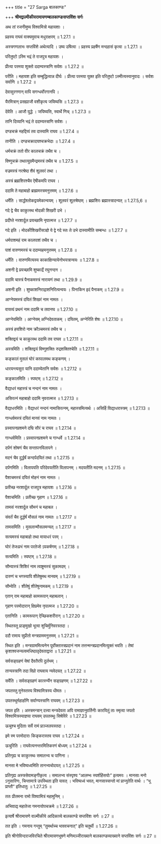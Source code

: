 +++
title = "27 Sarga बालकाण्डः"

+++
**श्रीमद्वाल्मीकीयरामायणम्बालकाण्डःसप्तविंशः सर्गः**

अथ तां रजनीमुष्य विश्वामित्रो महायशाः ।

प्रहस्य राघवं वाक्यमुवाच मधुराक्षरम् ॥ 1.27.1 ॥

अस्त्रगणलाभः सप्तविंशे अथेत्यादि । उष्य उषित्वा । प्रहस्य प्रहर्षेण मन्दहासं कृत्वा ॥ 1.27.1 ॥

परितुष्टो ऽस्मि भद्रं ते राजपुत्र महायशः ।

प्रीत्या परमया शुक्तो ददाम्यस्त्राणि सर्वशः ॥ 1.27.2 ॥

परीति । महायश इति सम्बुद्धित्वान्न दीर्घः । प्रीत्या परमया युक्त इति परितुष्टो ऽस्मीत्यस्यानुवादः । सर्वशः सर्वाणि ॥ 1.27.2 ॥

देवासुरगणान् वापि सगन्धर्वोरगानपि ।

यैरमित्रान् प्रसह्याजौ वशीकृत्य जयिष्यसि ॥ 1.27.3 ॥

देवेति । आजौ युद्धे । जयिष्यसि, स्वार्थे णिच् ॥ 1.27.3 ॥

तानि दिव्यानि भद्रं ते ददाम्यस्त्राणि सर्वशः ।

दण्डचक्रं महद्दिव्यं तव दास्यामि राघव ॥ 1.27.4 ॥

तानीति । दण्डचक्रादयश्चक्रभेदाः ॥ 1.27.4 ॥

धर्मचक्रं ततो वीर कालचक्रं तथैव च ।

विष्णुचक्रं तथात्युग्रमैन्द्रमस्त्रं तथैव च ॥ 1.27.5 ॥

वज्रमस्त्रं नरश्रेष्ठ शैवं शूलवरं तथा ।

अस्त्रं ब्रह्मशिरश्चैव ऐषीकमपि राघव ।

ददामि ते महाबाहो ब्राह्ममस्त्रमनुत्तमम् ॥ 1.27.6 ॥

धर्मेति । सार्द्धश्लोकद्वयमेकान्वयम् । शूलवरं शूलश्रेष्ठम् । ब्रह्मशिरः ब्रह्मास्त्रादन्यत् ॥ 1.27.5,6 ॥

गदे द्वे चैव काकुत्स्थ मोदकी शिखरी उभे ।

प्रदीप्ते नरशार्दूल प्रयच्छामि नृपात्मज ॥ 1.27.7 ॥

गदे इति । मोदकीशिखरीसञ्ज्ञे ये द्वे गदे स्तः ते उभे दास्यामीति सम्बन्धः ॥ 1.27.7 ॥

धर्मपाशमहं राम कालपाशं तथैव च ।

पाशं वारुणमस्त्रं च ददाम्यहमनुत्तमम् ॥ 1.27.8 ॥

धर्मेति । वारुणमित्यस्य काकाक्षिन्यायेनोभयत्रान्वयः ॥ 1.27.8 ॥

अशनी द्वे प्रयच्छामि शुष्कार्द्रे रघुनन्दन ।

ददामि चास्त्रं पैनाकमस्त्रं नारायणं तथा ॥ 1.29.9 ॥

अशनी इति । शुष्काशनिराद्राशनिरित्यन्वयः । पिनाकिन इदं पैनाकम् ॥ 1.27.9 ॥

आग्नेयमस्त्रं दयितं शिखरं नाम नामतः ।

वायव्यं प्रथनं नाम ददामि च तवानघ ॥ 1.27.10 ॥

आग्नेयमिति । आग्नेयम् अग्निदेवताकम् । दयितम्, अग्नेरिति शेषः ॥ 1.27.10 ॥

अस्त्रं हयशिरो नाम क्रौञ्चमस्त्रं तथैव च ।

शक्तिद्वयं च काकुत्स्थ ददामि तव राघव ॥ 1.27.11 ॥

अस्त्रमिति । शक्तिद्वयं विष्णुशक्तिः रुद्रशक्तिश्चेति ॥ 1.27.11 ॥

कङ्कालं मुसलं घोरं कापालमथ कङ्कणम् ।

धारयन्त्यसुरा यानि ददाम्येतानि सर्वशः ॥ 1.27.12 ॥

कङ्कालमिति । स्पष्टम् ॥ 1.27.12 ॥

वैद्याधरं महास्त्रं च नन्दनं नाम नामतः ।

असिरत्नं महाबाहो ददामि नृवरात्मज ॥ 1.27.13 ॥

वैद्याधरमिति । वैद्याधरं नन्दनं नामासिरत्नम्, महास्त्रमित्यर्थः । असिर्हि विद्याधरास्त्रम् ॥ 1.27.13 ॥

गान्धर्वमस्त्रं दयितं मानवं नाम नामतः ।

प्रस्वापनप्रशमने दद्मि सौरं च राघव ॥ 1.27.14 ॥

गान्धर्वमिति । प्रस्वापनप्रशमने च गान्धर्वे ॥ 1.27.14 ॥

दर्पणं शोषणं चैव सन्तापनविलापने ।

मदनं चैव दुर्द्धर्षं कन्दर्पदयितं तथा ॥ 1.27.15 ॥

दर्पणमिति । विलापयति परिदेवयतीति विलापनम् । मदयतीति मदनम् ॥ 1.27.15 ॥

पैशाचमस्त्रं दयितं मोहनं नाम नामतः ।

प्रतीच्छ नरशार्दूल राजपुत्र महायशः ॥ 1.27.16 ॥

पैशाचमिति । प्रतीच्छ गृहाण ॥ 1.27.16 ॥

तामसं नरशार्दूल सौमनं च महाबल ।

संवर्तं चैव दुर्द्धर्षं मौसलं नाम नामतः ॥ 1.27.17 ॥

तामसमिति । मुसलान्मौसलमन्यत् ॥ 1.27.17 ॥

सत्यमस्त्रं महाबाहो तथा मायाधरं परम् ।

घोरं तेजःप्रभं नाम परतेजो ऽपकर्षणम् ॥ 1.27.18 ॥

सत्यमिति । स्पष्टम् ॥ 1.27.18 ॥

सौम्यास्त्रं शिशिरं नाम त्वाष्ट्रमस्त्रं सुकामदम् ।

दारुणं च भगस्यापि शीतेषुमथ मानवम् ॥ 1.27.19 ॥

सौम्येति । शीतेषुं शीतेषुनामकम् ॥ 1.27.19 ॥

एतान् राम महाबाहो कामरूपान् महाबलान् ।

गृहाण परमोदारान् क्षिप्रमेव नृपात्मज ॥ 1.27.20 ॥

एतानिति । कामरूपान् ऐच्छिकशरीरान् ॥ 1.27.20 ॥

स्थितस्तु प्राङ्मुखो भूत्वा शुचिर्मुनिवरस्तदा ।

ददौ रामाय सुप्रीतो मन्त्रग्राममनुत्तमम् ॥ 1.27.21 ॥

स्थित इति । मन्त्रग्राममित्यनेन पूर्वोक्तास्त्रप्रदानं नाम तत्तन्मन्त्रप्रदानमित्युक्तं भवति । तेषां कृशाश्वजन्यत्वमधिष्ठातृदेवताद्वारा ॥ 1.27.21 ॥

सर्वसङ्ग्रहणं येषां दैवतैरपि दुर्लभम् ।

तान्यस्त्राणि तदा विप्रो राघवाय न्यवेदयत् ॥ 1.27.22 ॥

सर्वेति । सर्वसङ्ग्रहणं कार्त्स्न्येन सङ्ग्रहणम् ॥ 1.27.22 ॥

जपतस्तु मुनेस्तस्य विश्वामित्रस्य धीमतः ।

उपतस्थुर्महार्हाणि सर्वाण्यस्त्राणि राघवम् ॥ 1.27.23 ॥

जपत इति । अस्त्रमन्त्रान् दत्त्वा मन्त्रदेवता अपि रामाज्ञानुवर्तिनीः कारयितुं ताः स्मृत्वा जपतो विश्वामित्रस्याज्ञया राघवम् उपतस्थुः सिषेविरे ॥ 1.27.23 ॥

ऊचुश्च मुदिताः सर्वे रामं प्राञ्जलयस्तदा ।

इमे स्म परमोदाराः किङ्करास्तव राघव ॥ 1.27.24 ॥

ऊचुरिति । राघवेत्यनन्तरमितिकरणं बोध्यम् ॥ 1.27.24 ॥

प्रतिगृह्य च काकुत्स्थः समालभ्य च पाणिना ।

मानसा मे भविष्यध्वमिति तानभ्यचोदयत् ॥ 1.27.25 ॥

प्रतिगृह्य अस्त्रसेवामङ्गीकृत्य । समालभ्य संस्पृश्य “आलम्भः स्पर्शहिंसयोः” इत्यमरः । मानसाः मनो ऽनुसारिणः, चिन्तामात्रे उपस्थिता इति यावत् । भविष्यध्वं भवत, मानसास्सन्तो मां प्राप्नुतेति वार्थः । “भू प्राप्तौ” इतिधातुः ॥ 1.27.25 ॥

ततः प्रीतमना रामो विश्वामित्रं महामुनिम् ।

अभिवाद्य महातेजा गमनायोपचक्रमे ॥ 1.27.26 ॥

इत्यार्षे श्रीरामायणे वाल्मीकीये आदिकाव्ये बालकाण्डे सप्तविंशः सर्गः ॥ 27 ॥

तत इति । गमनाय गन्तुम् “तुमर्थाच्च भाववचनात्” इति चतुर्थी ॥ 1.27.26 ॥

इति श्रीगोविन्दराजविरचिते श्रीरामायणभूषणे मणिमञ्जीराख्याने बालकाण्डव्याख्याने सप्तविंशः सर्गः ॥ 27 ॥

